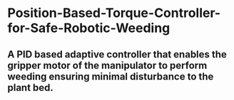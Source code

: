 # Position-Based-Torque-Controller-for-Safe-Robotic-Weeding

## A PID based adaptive controller that enables the gripper motor of the manipulator to perform weeding ensuring minimal disturbance to the plant bed.
